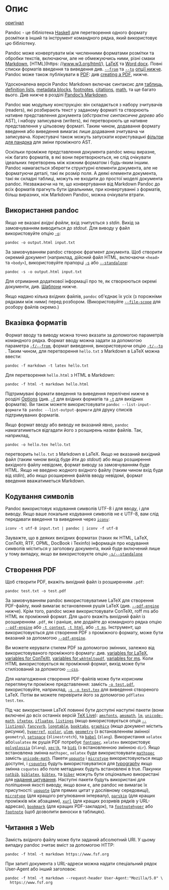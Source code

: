 # Опис

[оригінал](https://pandoc.org/MANUAL.html#description)

Pandoc - це бібліотека [Haskell](https://www.haskell.org) для перетворення одного формату розмітки в інший та інструмент командного рядка, який використовує цю бібліотеку.

Pandoc може конвертувати між численними форматами розмітки та обробки текстів, включаючи, але не обмежуючись ними, різні смаки [Markdown](https://daringfireball.net/projects/markdown/), [HTML](https: //www.w3.org/html/), [LaTeX](https://www.latex-project.org/) та [Word docx](https://en.wikipedia.org/wiki/Office_Open_XML). Повні списки форматів введення та виведення див. [`--from`](https://pandoc.org/MANUAL.html#option--from) та [`--to`](https://pandoc.org/MANUAL.html#option--to) [опції нижче](https://pandoc.org/MANUAL.html#general-options). Pandoc може також публікувати в [PDF](https://www.adobe.com/pdf/): див [creating a PDF](https://pandoc.org/MANUAL.html#creating-a-pdf), нижче.

Удосконалена версія Pandoc Markdown включає синтаксис для  [таблиць](https://pandoc.org/MANUAL.html#tables), [definition lists](https://pandoc.org/MANUAL.html#definition-lists), [metadata blocks](https://pandoc.org/MANUAL.html#metadata-blocks), [footnotes](https://pandoc.org/MANUAL.html#footnotes), [citations](https://pandoc.org/MANUAL.html#citations), [math](https://pandoc.org/MANUAL.html#math), та ще багато вього. Див нижче в розділі [Pandoc’s Markdown](https://pandoc.org/MANUAL.html#pandocs-markdown).

Pandoc має модульну конструкцію: він складається з набору зчитувачів (readers), які розбирають текст у заданому форматі та створюють нативне представлення документа (*абстрактне синтаксичне дерево* або AST), і набору записувачв (writers), які перетворюють це нативне представлення у цільовому форматі. Таким чином, додавання формату введення або виведення вимагає лише додавання зчитувача чи записувача. Користувачі також можуть запускати користувацькі [фільтри для пандока](https://pandoc.org/filters.html) для зміни проміжного AST.

Оскільки проміжне представлення документа pandoc менш виразне, ніж багато форматів, в які вони перетворюються, не слід очікувати ідеальних перетворень між кожним форматом і будь-яким іншим. Pandoc намагається зберегти структурні елементи документа, але не форматуючи деталі, такі як розмір поля. А деякі елементи документа, такі як складні таблиці, можуть не входити до простої моделі документа pandoc. Незважаючи на те, що конвертування від Markdown Pandoc до всіх форматів прагнуть бути ідеальними, при конвертуванні з форматів, більш виразних, ніж Markdown Pandoc, можна очікувати втрати.

## Використання pandoc

Якщо не вказані *вхідні файли*, вхід зчитується з *stdin*. Вихід за замовчуванням виводиться до *stdout*. Для виводу у файл використовуйте опцію  [`-o`](https://pandoc.org/MANUAL.html#option--output):

```
pandoc -o output.html input.txt
```

За замовчуванням pandoc створює фрагмент документа. Щоб створити окремий документ (наприклад, дійсний файл HTML, включаючи `<head>` та `<body>`), використовуйте прапорці [`-s`](https://pandoc.org/MANUAL.html#option--standalone) або [`--standalone`](https://pandoc.org/MANUAL.html#option--standalone):

```
pandoc -s -o output.html input.txt
```

Для отримання додаткової інформації про те, як створюються окремі документи, див. [Шаблони](https://pandoc.org/MANUAL.html#templates) нижче.

Якщо надано кілька вхідних файлів, `pandoc` об'єднає їх усіх (з порожніми рядками між ними) перед розбором. (Використовуйте  [`--file-scope`](https://pandoc.org/MANUAL.html#option--file-scope)  для розбору файлів окремо.)

## Вказівка форматів

Формат вводу та виводу можна точно вказати за допомогою параметрів командного рядка. Формат вводу можна задати за допомогою параметра [`-f/--from`](https://pandoc.org/MANUAL.html#option--from), формат виведення, використовуючи опцію  [`-t/--to`](https://pandoc.org/MANUAL.html#option--to) . Таким чином, для перетворення `hello.txt` з Markdown в LaTeX можна ввести:

```
pandoc -f markdown -t latex hello.txt
```

Для перетворення `hello.html` з HTML в Markdown:

```
pandoc -f html -t markdown hello.html
```

Підтримувані формати введення та виведення перелічені нижче в розділі  [Options](https://pandoc.org/MANUAL.html#options)  (див.  [`-f`](https://pandoc.org/MANUAL.html#option--from)  для вхідних форматів та  [`-t`](https://pandoc.org/MANUAL.html#option--to) для вихідних форматів). Ви також можете використовувати `pandoc --list-input-формати` та` pandoc --list-output-формати` для друку списків підтримуваних форматів.

Якщо формат вводу або виводу не вказаний явно, `pandoc` намагатиметься відгадати його з розширень назви файлів. Так, наприклад,

```
pandoc -o hello.tex hello.txt
```

перетворить `hello.txt`  з Markdown в LaTeX. Якщо не вказаний вихідний файл (таким чином вихід буде йти до *stdout*) або якщо розширення вихідного файлу невідоме, формат виводу за замовчуванням буде HTML. Якщо не введено жодного вхідного файлу (таким чином вхід буде від *stdin*), або якщо розширення файлів вводу невідомі, формат введення вважатиметься Markdown.

## Кодування символів

Pandoc використовує кодування символів UTF-8 і для вводу, і для виводу. Якщо ваше локальне кодування символів не є UTF-8, вам слід передавати введення та виведення через  [`iconv`](https://www.gnu.org/software/libiconv/):

```
iconv -t utf-8 input.txt | pandoc | iconv -f utf-8
```

Зауважте, що в деяких вихідних форматах (таких як HTML, LaTeX, ConTeXt, RTF, OPML, DocBook і Texinfo) інформація про кодування символів міститься у заголовку документа, який буде включений лише у тому випадку, якщо ви використовуєте опцію [`-s/--standalone`](https://pandoc.org/MANUAL.html#option--standalone) 

## Створення PDF

Щоб створити PDF, вкажіть вихідний файл із розширенням `.pdf`:

```
pandoc test.txt -o test.pdf
```

За замовчуванням pandoc використовуватиме LaTeX для створення PDF-файлу, який вимагає встановлення рушія LaTeX (див. [`--pdf-engine`](https://pandoc.org/MANUAL.html#option--pdf-engine) нижче). Крім того, pandoc може використовувати ConTeXt, roff ms або HTML як проміжний формат. Для цього вкажіть вихідний файл із розширенням `.pdf`, як і раніше, але додайте до командного рядка опцію [`--pdf-engine`](https://pandoc.org/MANUAL.html#option--pdf-engine) або [`-t context`](https://pandoc.org/MANUAL.html#option--to), [`-t html`](https://pandoc.org/MANUAL.html#option--to), або [`-t ms`](https://pandoc.org/MANUAL.html#option--to). Інструмент, що використовується для створення PDF з проміжного формату, може бути вказаний за допомогою [`--pdf-engine`](https://pandoc.org/MANUAL.html#option--pdf-engine).

Ви можете керувати стилем PDF за допомогою змінних, залежно від використовуваного проміжного формату: див. [variables for LaTeX](https://pandoc.org/MANUAL.html#variables-for-latex), [variables for ConTeXt](https://pandoc.org/MANUAL.html#variables-for-context), [variables for `wkhtmltopdf`](https://pandoc.org/MANUAL.html#variables-for-wkhtmltopdf), [variables for ms](https://pandoc.org/MANUAL.html#variables-for-ms). Коли HTML використовується як проміжний формат, вихід може бути стилізований за допомогою [`--css`](https://pandoc.org/MANUAL.html#option--css).

Для налагодження створення PDF-файлів може бути корисним переглянути проміжне представлення: замість  [`-o test.pdf`](https://pandoc.org/MANUAL.html#option--output), використовуйте, наприклад, [`-s -o test.tex`](https://pandoc.org/MANUAL.html#option--standalone) для виведення створеного LaTeX. Потім ви можете перевірити його за допомогою `pdflatex test.tex`.

Під час використання LaTeX повинні бути доступні наступні пакети (вони включені до всіх останніх версій [TeX Live](https://www.tug.org/texlive/)): [`amsfonts`](https://ctan.org/pkg/amsfonts), [`amsmath`](https://ctan.org/pkg/amsmath), [`lm`](https://ctan.org/pkg/lm), [`unicode-math`](https://ctan.org/pkg/unicode-math), [`ifxetex`](https://ctan.org/pkg/ifxetex), [`ifluatex`](https://ctan.org/pkg/ifluatex), [`listings`](https://ctan.org/pkg/listings) (якщо використовується опція [`--listings`](https://pandoc.org/MANUAL.html#option--listings)), [`fancyvrb`](https://ctan.org/pkg/fancyvrb), [`longtable`](https://ctan.org/pkg/longtable), [`booktabs`](https://ctan.org/pkg/booktabs), [`graphicx`](https://ctan.org/pkg/graphicx) (якщо документ містить рисунки), [`hyperref`](https://ctan.org/pkg/hyperref), [`xcolor`](https://ctan.org/pkg/xcolor), [`ulem`](https://ctan.org/pkg/ulem), [`geometry`](https://ctan.org/pkg/geometry) (з встановленням змінної `geometry`), [`setspace`](https://ctan.org/pkg/setspace) (з`linestretch`), та [`babel`](https://ctan.org/pkg/babel) (з`lang`). Використання `xelatex` або`lualatex` як рушія PDF потребує [`fontspec`](https://ctan.org/pkg/fontspec). `xelatex` використовує [`polyglossia`](https://ctan.org/pkg/polyglossia) (з`lang`), [`xecjk`](https://ctan.org/pkg/xecjk), та [`bidi`](https://ctan.org/pkg/bidi) (з встановленною змінною `dir`). Якщо встановлена змінна `mathspec`, `xelatex` буде використовувати [`mathspec`](https://ctan.org/pkg/mathspec) замість [`unicode-math`](https://ctan.org/pkg/unicode-math). Пакети [`upquote`](https://ctan.org/pkg/upquote) і [`microtype`](https://ctan.org/pkg/microtype) використовуються якщо доступні, і [`csquotes`](https://ctan.org/pkg/csquotes) будуть використовуватися для [typography](https://pandoc.org/MANUAL.html#typography) якщо змінна `csquotes` або поле метаданих будуть встановлені в true. Пакунки [`natbib`](https://ctan.org/pkg/natbib), [`biblatex`](https://ctan.org/pkg/biblatex), [`bibtex`](https://ctan.org/pkg/bibtex), та [`biber`](https://ctan.org/pkg/biber) можуть бути опціонально використані для [надання цитування](https://pandoc.org/MANUAL.html#citation-rendering). Наступні пакети будуть використані для поліпшення якості виводу, якщо вони є, але pandoc не вимагає їх присутності: [`upquote`](https://ctan.org/pkg/upquote) (для прямих цитат у дослівному середовищі), [`microtype`](https://ctan.org/pkg/microtype) (для кращого регулювання інтервалу), [`parskip`](https://ctan.org/pkg/parskip) (для кращих проміжків між абзацами), [`xurl`](https://ctan.org/pkg/xurl) (для кращих розривів рядків у URL-адресах), [`bookmark`](https://ctan.org/pkg/bookmark) (для кращих PDF-закладок), та [`footnotehyper`](https://ctan.org/pkg/footnotehyper) або [`footnote`](https://ctan.org/pkg/footnote) (щоб дозволити виноски в таблицях).

## Читання з Web

Замість вхідного файлу може бути заданий абсолютний URI. У цьому випадку pandoc зчитає вміст за допомогою HTTP:

```
pandoc -f html -t markdown https://www.fsf.org
```

При запиті документа з URL-адреси можна надати спеціальний рядок User-Agent або інший заголовок:

```
pandoc -f html -t markdown --request-header User-Agent:"Mozilla/5.0" \
  https://www.fsf.org
```
